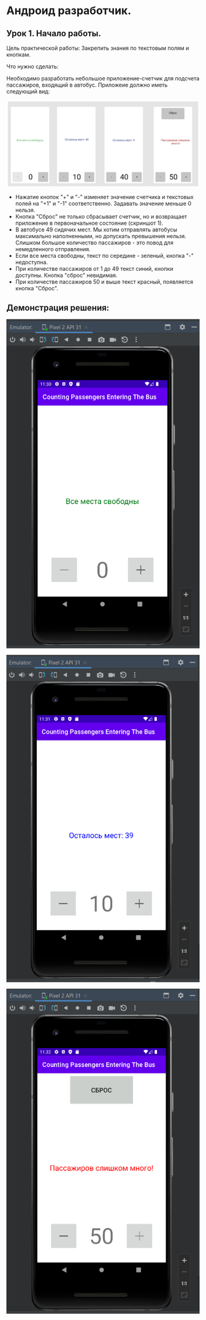 # Андроид разработчик.

## Урок 1. Начало работы.

Цель практической работы:
Закрепить знания по текстовым полям и кнопкам.

Что нужно сделать:

Необходимо разработать небольшое приложение-счетчик для подсчета пассажиров, входящий в автобус.
Приложеие должно иметь следующий вид:

![](image/Task_maket.png)

* Нажатие кнопок "+" и "-" изменяет значение счетчика и текстовых полей на "+1" и "-1" соответственно. 
Задавать значение меньше 0 нельзя.
* Кнопка "Сброс" не только сбрасывает счетчик, но и возвращает приложение в первоначальное состояние (скриншот 1).
* В автобусе 49 сидячих мест. Мы хотим отправлять автобусы максимально наполненными, но допускать превышения нельзя. 
Слишком большое количество пассажиров - это повод для немедленного отправления.
* Если все места свободны, текст по середине - зеленый, кнопка "-" недоступна.
* При количестве пассажиров от 1 до 49 текст синий, кнопки доступны. Кнопка "сброс" невидимая.
* При количестве пассажиров 50 и выше текст красный, появляется кнопка "Сброс".

## Демонстрация решения:

![](image/Free_seats.png)

![](image/Available_seats.png)

![](image/Reset.png)
